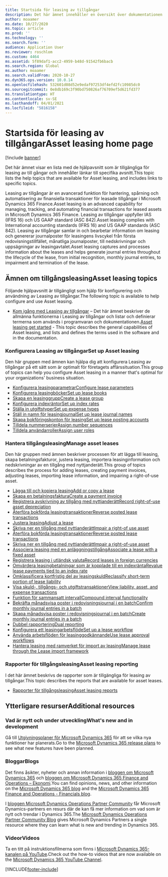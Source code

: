 ```yaml
---
title: Startsida för leasing av tillgångar
description: Det här ämnet innehåller en översikt över dokumentationen om leasing av tillgångar samt länkar till specifika ämnen.
author: moaamer
ms.date: 10/27/2020
ms.topic: article
ms.prod: ''
ms.technology: ''
ms.search.form: ''
audience: Application User
ms.reviewer: roschlom
ms.custom: 4464
ms.assetid: 5f89daf1-acc2-4959-b48d-91542fb6bacb
ms.search.region: Global
ms.author: moaamer
ms.search.validFrom: 2020-10-27
ms.dyn365.ops.version: 10.0.14
ms.openlocfilehash: 532601d08d52e9edaf97253df4efd2fc10985dc0
ms.sourcegitcommit: 0e8db169c3f90bd750826af76709ef5d621fd377
ms.translationtype: HT
ms.contentlocale: sv-SE
ms.lasthandoff: 04/01/2021
ms.locfileid: "5816158"
---
```

# <a name="asset-leasing-home-page"></a><span data-ttu-id="8d38a-103">Startsida för leasing av tillgångar</span><span class="sxs-lookup"><span data-stu-id="8d38a-103">Asset leasing home page</span></span>

[!include [banner](../includes/banner.md)]

<span data-ttu-id="8d38a-104">Det här ämnet visar en lista med de hjälpavsnitt som är tillgängliga för leasing av till gångar och innehåller länkar till specifika avsnitt.</span><span class="sxs-lookup"><span data-stu-id="8d38a-104">This topic lists the help topics that are available for Asset leasing, and includes links to specific topics.</span></span> 

<span data-ttu-id="8d38a-105">Leasing av tillgångar är en avancerad funktion för hantering, spårning och automatisering av finansiella transaktioner för leasade tillgångar i Microsoft Dynamics 365 Finance.</span><span class="sxs-lookup"><span data-stu-id="8d38a-105">Asset leasing is an advanced capability for managing, tracking, and automating financial transactions for leased assets in Microsoft Dynamics 365 Finance.</span></span> <span data-ttu-id="8d38a-106">Leasing av tillgångar uppfyller IAS (IFRS 16) och US GAAP standard (ASC 842).</span><span class="sxs-lookup"><span data-stu-id="8d38a-106">Asset leasing complies with International accounting standards (IFRS 16) and US GAAP standards (ASC 842).</span></span> <span data-ttu-id="8d38a-107">Leasing av tillgångar samlar in och bearbetar information om leasing och genererar journalposter för leasingens livscykel från första redovisningstillfället, månatliga journalposter, till nedskrivningar och uppsägningar av leasingavtalet.</span><span class="sxs-lookup"><span data-stu-id="8d38a-107">Asset leasing captures and processes information about the leases and helps generate journal entries throughout the lifecycle of the lease, from initial recognition, monthly journal entries, to impairment and termination of the lease.</span></span>  

## <a name="asset-leasing-topics"></a><span data-ttu-id="8d38a-108">Ämnen om tillgångsleasing</span><span class="sxs-lookup"><span data-stu-id="8d38a-108">Asset leasing topics</span></span>
<span data-ttu-id="8d38a-109">Följande hjälpavsnitt är tillgängligt som hjälp för konfigurering och användning av Leasing av tillgångar.</span><span class="sxs-lookup"><span data-stu-id="8d38a-109">The following topic is available to help configure and use Asset leasing.</span></span> 

 - <span data-ttu-id="8d38a-110">[Kom igång med Leasing av tillgångar](asset-leasing-quick-start.md) – Det här ämnet beskriver de allmänna funktionerna i Leasing av tillgångar och listar och definierar termerna som används i programvaran och dokumentationen.</span><span class="sxs-lookup"><span data-stu-id="8d38a-110">[Asset leasing get started](asset-leasing-quick-start.md) - This topic describes the general capabilities of Asset leasing, and lists and defines the terms used in the software and in the documentation.</span></span>
 
 ### <a name="set-up-asset-leasing"></a><span data-ttu-id="8d38a-111">Konfigurera Leasing av tillgångar</span><span class="sxs-lookup"><span data-stu-id="8d38a-111">Set up Asset leasing</span></span>
 <span data-ttu-id="8d38a-112">Den här gruppen med ämnen kan hjälpa dig att konfigurera Leasing av tillgångar på ett sätt som är optimalt för företagets affärssituation.</span><span class="sxs-lookup"><span data-stu-id="8d38a-112">This group of topics can help you configure Asset leasing in a manner that's optimal for your organizations' business situation.</span></span>  
  
  - [<span data-ttu-id="8d38a-113">Konfigurera leasingparametrar</span><span class="sxs-lookup"><span data-stu-id="8d38a-113">Configure lease parameters</span></span>](config-lease-parameters.md) 
  - [<span data-ttu-id="8d38a-114">Konfigurera leasingböcker</span><span class="sxs-lookup"><span data-stu-id="8d38a-114">Set up lease books</span></span>](set-up-lease-books.md)
  - [<span data-ttu-id="8d38a-115">Skapa en leasinggrupp</span><span class="sxs-lookup"><span data-stu-id="8d38a-115">Create a lease group</span></span>](create-lease-group.md)
  - [<span data-ttu-id="8d38a-116">Konfigurera indexräntor</span><span class="sxs-lookup"><span data-stu-id="8d38a-116">Set up index rates</span></span>](set-up-index-rate-types.md)
  - [<span data-ttu-id="8d38a-117">Ställa in utgiftstyper</span><span class="sxs-lookup"><span data-stu-id="8d38a-117">Set up expense types</span></span>](set-up-expense-types.md)
  - [<span data-ttu-id="8d38a-118">Ställ in namn för leasingjournal</span><span class="sxs-lookup"><span data-stu-id="8d38a-118">Set up lease journal names</span></span>](set-up-lease-journal-names.md)
  - [<span data-ttu-id="8d38a-119">Skapa bokföringskonton för leasing</span><span class="sxs-lookup"><span data-stu-id="8d38a-119">Set up lease posting accounts</span></span>](set-up-lease-posting-accts.md)
  - [<span data-ttu-id="8d38a-120">Tilldela nummerserier</span><span class="sxs-lookup"><span data-stu-id="8d38a-120">Assign number sequences</span></span>](leasing-number-sequences.md)
  - [<span data-ttu-id="8d38a-121">Tilldela användarroller</span><span class="sxs-lookup"><span data-stu-id="8d38a-121">Assign user roles</span></span>](lease-user-roles.md)

### <a name="manage-asset-leases"></a><span data-ttu-id="8d38a-122">Hantera tillgångsleasing</span><span class="sxs-lookup"><span data-stu-id="8d38a-122">Manage asset leases</span></span>
<span data-ttu-id="8d38a-123">Den här gruppen med ämnen beskriver processen för att lägga till leasing, skapa betalningsfakturor, justera leasing, importera leasinginformation och nedskrivningar av en tillgång med nyttjanderätt.</span><span class="sxs-lookup"><span data-stu-id="8d38a-123">This group of topics describes the process for adding leases, creating payment invoices, adjusting leases, importing lease information, and impairing a right-of-use asset.</span></span> 

 - [<span data-ttu-id="8d38a-124">Lägga till och kopiera leasing</span><span class="sxs-lookup"><span data-stu-id="8d38a-124">Add or copy a lease</span></span>](add-lease.md)
 - [<span data-ttu-id="8d38a-125">Skapa en betalningsfaktura</span><span class="sxs-lookup"><span data-stu-id="8d38a-125">Create a payment invoice</span></span>](create-payment-invoice.md)
 - [<span data-ttu-id="8d38a-126">Registrera avskrivning av tillgång med nyttjanderätt</span><span class="sxs-lookup"><span data-stu-id="8d38a-126">Record right-of-use asset depreciation</span></span>](record-rou-asset-depreciation.md)
 - [<span data-ttu-id="8d38a-127">Återföra bokförda leasingtransaktioner</span><span class="sxs-lookup"><span data-stu-id="8d38a-127">Reverse posted lease transactions</span></span>](reverse-posted-lease-trans.md)
 - [<span data-ttu-id="8d38a-128">Justera leasing</span><span class="sxs-lookup"><span data-stu-id="8d38a-128">Adjust a lease</span></span>](adjust-lease.md)
 - [<span data-ttu-id="8d38a-129">Skriva ner en tillgång med nyttjanderätt</span><span class="sxs-lookup"><span data-stu-id="8d38a-129">Impair a right-of use asset</span></span>](impair-rou-asset.md)
 - [<span data-ttu-id="8d38a-130">Återföra bokförda leasingtransaktioner</span><span class="sxs-lookup"><span data-stu-id="8d38a-130">Reverse posted lease transactions</span></span>](reverse-posted-lease-trans.md)
 - [<span data-ttu-id="8d38a-131">Skriva ner en tillgång med nyttjanderätt</span><span class="sxs-lookup"><span data-stu-id="8d38a-131">Impair a right-of-use asset</span></span>](impair-rou-asset.md)
 - [<span data-ttu-id="8d38a-132">Associera leasing med en anläggningstillgång</span><span class="sxs-lookup"><span data-stu-id="8d38a-132">Associate a lease with a fixed asset</span></span>](associate-lease-with-fixed-asset.md)
 - [<span data-ttu-id="8d38a-133">Registrera leasing i utländsk valuta</span><span class="sxs-lookup"><span data-stu-id="8d38a-133">Record leases in foreign currencies</span></span>](record-leases-foreign-currency.md)
 - [<span data-ttu-id="8d38a-134">Omvärdera leasingbetalningar som är kopplade till en indexränta</span><span class="sxs-lookup"><span data-stu-id="8d38a-134">Revalue lease payments tied to an index rate</span></span>](revalue-payments-tied-2-index-rate.md)
 - [<span data-ttu-id="8d38a-135">Omklassificera kortfristig del av leasingskuld</span><span class="sxs-lookup"><span data-stu-id="8d38a-135">Reclassify short-term portion of lease liability</span></span>](reclassify-st-lease-liability.md)
 - [<span data-ttu-id="8d38a-136">Visa skuld-, tillgångs- och utgiftstransaktioner</span><span class="sxs-lookup"><span data-stu-id="8d38a-136">View liability, asset, and expense transactions</span></span>](view-asset-transactions.md)
 - [<span data-ttu-id="8d38a-137">Funktion för sammansatt intervall</span><span class="sxs-lookup"><span data-stu-id="8d38a-137">Compound interval functionality</span></span>](compound-interval-functionality.md)
 - [<span data-ttu-id="8d38a-138">Bekräfta månadsvisa poster i redovisningsjournal i en batch</span><span class="sxs-lookup"><span data-stu-id="8d38a-138">Confirm monthly journal entries in a batch</span></span>](confirm-payment-schedules-in-batch.md)
 - [<span data-ttu-id="8d38a-139">Skapa månadsvisa poster i redovisningsjournal i en batch</span><span class="sxs-lookup"><span data-stu-id="8d38a-139">Create monthly journal entries in a batch</span></span>](create-monthly-journals-batch.md)
 - [<span data-ttu-id="8d38a-140">Dubbel rapportering</span><span class="sxs-lookup"><span data-stu-id="8d38a-140">Dual reporting</span></span>](dual-reporting.md)
 - [<span data-ttu-id="8d38a-141">Konfigurera ett leasingarbetsflöde</span><span class="sxs-lookup"><span data-stu-id="8d38a-141">Set up a lease workflow</span></span>](set-up-lease-wrkflw.md)
 - [<span data-ttu-id="8d38a-142">Använda arbetsflöden för leasinggodkännande</span><span class="sxs-lookup"><span data-stu-id="8d38a-142">Use lease approval workflows</span></span>](use-create-lease-wrkflw.md)
 - [<span data-ttu-id="8d38a-143">Hantera leasing med ramverket för import av leasing</span><span class="sxs-lookup"><span data-stu-id="8d38a-143">Manage lease through the Lease import framework</span></span>](manage-leases-thru-imprt-framewrk.md)
 
### <a name="asset-leasing-reporting"></a><span data-ttu-id="8d38a-144">Rapporter för tillgångsleasing</span><span class="sxs-lookup"><span data-stu-id="8d38a-144">Asset leasing reporting</span></span>
<span data-ttu-id="8d38a-145">I det här ämnet beskrivs de rapporter som är tillgängliga för leasing av tillgångar.</span><span class="sxs-lookup"><span data-stu-id="8d38a-145">This topic describes the reports that are available for asset leases.</span></span> 

 - [<span data-ttu-id="8d38a-146">Rapporter för tillgångsleasing</span><span class="sxs-lookup"><span data-stu-id="8d38a-146">Asset leasing reports</span></span>](asset-leasing-rprts.md)
 

## <a name="additional-resources"></a><span data-ttu-id="8d38a-147">Ytterligare resurser</span><span class="sxs-lookup"><span data-stu-id="8d38a-147">Additional resources</span></span>

### <a name="whats-new-and-in-development"></a><span data-ttu-id="8d38a-148">Vad är nytt och under utveckling</span><span class="sxs-lookup"><span data-stu-id="8d38a-148">What's new and in development</span></span>

<span data-ttu-id="8d38a-149">Gå till [Utgivningsplaner för Microsoft Dynamics 365](https://go.microsoft.com/fwlink/?linkid=2010158) för att se vilka nya funktioner har planerats.</span><span class="sxs-lookup"><span data-stu-id="8d38a-149">Go to the [Microsoft Dynamics 365 release plans](https://go.microsoft.com/fwlink/?linkid=2010158) to see what new features have been planned.</span></span> 

### <a name="blogs"></a><span data-ttu-id="8d38a-150">Bloggar</span><span class="sxs-lookup"><span data-stu-id="8d38a-150">Blogs</span></span>

<span data-ttu-id="8d38a-151">Det finns åsikter, nyheter och annan information i [bloggen om Microsoft Dynamics 365](https://community.dynamics.com/b/msftdynamicsblog?c=Enterprise) och [bloggen om Microsoft Dynamics 365 Finance and Operations – Ekonomi](https://community.dynamics.com/365/financeandoperations/b/financials).</span><span class="sxs-lookup"><span data-stu-id="8d38a-151">You can find opinions, news, and other information on the [Microsoft Dynamics 365 blog](https://community.dynamics.com/b/msftdynamicsblog?c=Enterprise) and the [Microsoft Dynamics 365 Finance and Operations - Financials blog](https://community.dynamics.com/365/financeandoperations/b/financials).</span></span>

<span data-ttu-id="8d38a-152">I [bloggen Microsoft Dynamics Operations Partner Community](https://community.dynamics.com/partner/b/operationspartnercommunityblog) får Microsoft Dynamics-partners en resurs där de kan få mer information om vad som är nytt och trendar i Dynamics 365.</span><span class="sxs-lookup"><span data-stu-id="8d38a-152">The [Microsoft Dynamics Operations Partner Community Blog](https://community.dynamics.com/partner/b/operationspartnercommunityblog) gives Microsoft Dynamics Partners a single resource where they can learn what is new and trending in Dynamics 365.</span></span>

### <a name="videos"></a><span data-ttu-id="8d38a-153">Videor</span><span class="sxs-lookup"><span data-stu-id="8d38a-153">Videos</span></span>

<span data-ttu-id="8d38a-154">Ta en titt på instruktionsfilmerna som finns i [Microsoft Dynamics 365-kanalen på YouTube](https://www.youtube.com/channel/UCJGCg4rB3QSs8y_1FquelBQ).</span><span class="sxs-lookup"><span data-stu-id="8d38a-154">Check out the how-to videos that are now available on the [Microsoft Dynamics 365 YouTube Channel](https://www.youtube.com/channel/UCJGCg4rB3QSs8y_1FquelBQ).</span></span> 


[!INCLUDE[footer-include](../../includes/footer-banner.md)]